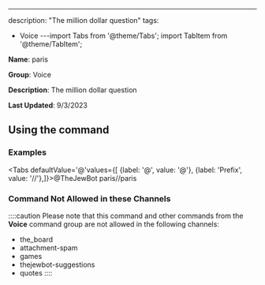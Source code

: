 ---
description: "The million dollar question"
tags:
  - Voice
---import Tabs from '@theme/Tabs';
import TabItem from '@theme/TabItem';

**Name**: paris

**Group**: Voice

**Description**: The million dollar question

**Last Updated**: 9/3/2023

## Using the command

### Examples
<Tabs defaultValue='@'values={[ {label: '@', value: '@'}, {label: 'Prefix', value: '//'},]}><TabItem value='@'>@TheJewBot paris</TabItem><TabItem value='//'>//paris</TabItem></Tabs>

### Command Not Allowed in these Channels
::::caution Please note that this command and other commands from the **Voice** command group are not allowed in the following channels:
- the_board
- attachment-spam
- games
- thejewbot-suggestions
- quotes
::::